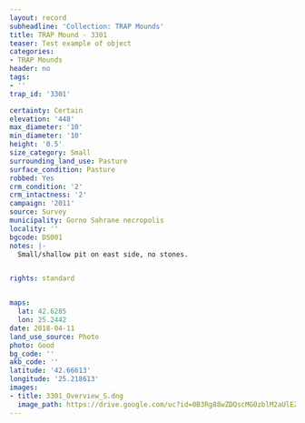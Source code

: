 ```yaml
---
layout: record
subheadline: 'Collection: TRAP Mounds'
title: TRAP Mound - 3301
teaser: Test example of object
categories:
- TRAP Mounds
header: no
tags:
- ''
trap_id: '3301'

certainty: Certain
elevation: '448'
max_diameter: '10'
min_diameter: '10'
height: '0.5'
size_category: Small
surrounding_land_use: Pasture
surface_condition: Pasture
robbed: Yes
crm_condition: '2'
crm_intactness: '2'
campaign: '2011'
source: Survey
municipality: Gorno Sahrane necropolis
locality: ''
bgcode: DS001
notes: |-
  Small/shallow pit on east side, no stones.


rights: standard


maps:
  lat: 42.6285
  lon: 25.2442
date: 2018-04-11
land_use_source: Photo
photo: Good
bg_code: ''
akb_code: ''
latitude: '42.66613'
longitude: '25.218613'
images:
- title: 3301_Overview_S.dng
  image_path: https://drive.google.com/uc?id=0B3Rg88wZDQscMG0zblM2aUlEZ3c
---
```

